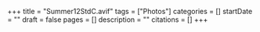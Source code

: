 +++
title = "Summer12StdC.avif"
tags = ["Photos"]
categories = []
startDate = ""
draft = false
pages = []
description = ""
citations = []
+++
